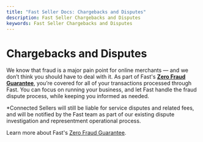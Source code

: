 ```yaml
---
title: "Fast Seller Docs: Chargebacks and Disputes"
description: Fast Seller Chargebacks and Disputes
keywords: Fast Seller Chargebacks and Disputes
---
```


# Chargebacks and Disputes

 We know that fraud is a major pain point for online merchants — and we don’t think you should have to deal with it. As part of Fast's [**Zero Fraud Guarantee**](/developer-portal/for-sellers/orders/order-support/zero-fraud-guarantee/), you’re covered for all of your transactions processed through Fast. You can focus on running your business, and let Fast handle the fraud dispute process, while keeping you informed as needed.

\*Connected Sellers will still be liable for service disputes and related fees, and will be notified by the Fast team as part of our existing dispute investigation and representment operational process.


Learn  more about Fast's [Zero Fraud Guarantee](/developer-portal/for-sellers/orders/order-support/zero-fraud-guarantee/).
